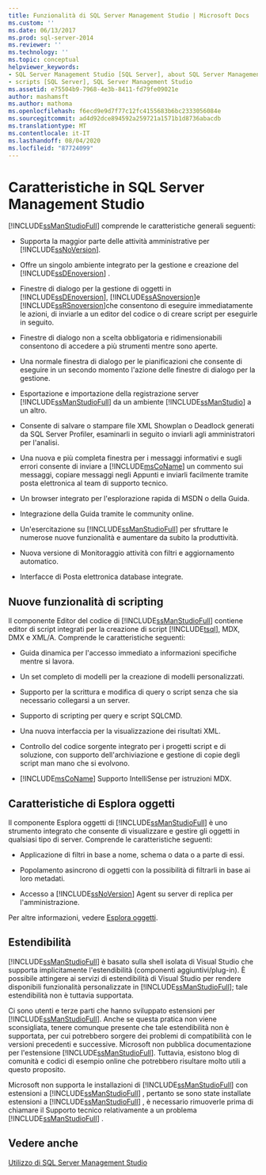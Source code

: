 ```yaml
---
title: Funzionalità di SQL Server Management Studio | Microsoft Docs
ms.custom: ''
ms.date: 06/13/2017
ms.prod: sql-server-2014
ms.reviewer: ''
ms.technology: ''
ms.topic: conceptual
helpviewer_keywords:
- SQL Server Management Studio [SQL Server], about SQL Server Management Studio
- scripts [SQL Server], SQL Server Management Studio
ms.assetid: e75504b9-7968-4e3b-8411-fd79fe09021e
author: mashamsft
ms.author: mathoma
ms.openlocfilehash: f6ecd9e9d7f77c12fc4155683b6bc2333056084e
ms.sourcegitcommit: ad4d92dce894592a259721a1571b1d8736abacdb
ms.translationtype: MT
ms.contentlocale: it-IT
ms.lasthandoff: 08/04/2020
ms.locfileid: "87724099"
---
```

# <a name="features-in-sql-server-management-studio"></a>Caratteristiche in SQL Server Management Studio
  [!INCLUDE[ssManStudioFull](../includes/ssmanstudiofull-md.md)] comprende le caratteristiche generali seguenti:  
  
-   Supporta la maggior parte delle attività amministrative per [!INCLUDE[ssNoVersion](../includes/ssnoversion-md.md)].  
  
-   Offre un singolo ambiente integrato per la gestione e creazione del [!INCLUDE[ssDEnoversion](../includes/ssdenoversion-md.md)] .  
  
-   Finestre di dialogo per la gestione di oggetti in [!INCLUDE[ssDEnoversion](../includes/ssdenoversion-md.md)], [!INCLUDE[ssASnoversion](../includes/ssasnoversion-md.md)]e [!INCLUDE[ssRSnoversion](../includes/ssrsnoversion-md.md)]che consentono di eseguire immediatamente le azioni, di inviarle a un editor del codice o di creare script per eseguirle in seguito.  
  
-   Finestre di dialogo non a scelta obbligatoria e ridimensionabili consentono di accedere a più strumenti mentre sono aperte.  
  
-   Una normale finestra di dialogo per le pianificazioni che consente di eseguire in un secondo momento l'azione delle finestre di dialogo per la gestione.  
  
-   Esportazione e importazione della registrazione server [!INCLUDE[ssManStudioFull](../includes/ssmanstudiofull-md.md)] da un ambiente [!INCLUDE[ssManStudio](../includes/ssmanstudio-md.md)] a un altro.  
  
-   Consente di salvare o stampare file XML Showplan o Deadlock generati da SQL Server Profiler, esaminarli in seguito o inviarli agli amministratori per l'analisi.  
  
-   Una nuova e più completa finestra per i messaggi informativi e sugli errori consente di inviare a [!INCLUDE[msCoName](../includes/msconame-md.md)] un commento sui messaggi, copiare messaggi negli Appunti e inviarli facilmente tramite posta elettronica al team di supporto tecnico.  
  
-   Un browser integrato per l'esplorazione rapida di MSDN o della Guida.  
  
-   Integrazione della Guida tramite le community online.  
  
-   Un'esercitazione su [!INCLUDE[ssManStudioFull](../includes/ssmanstudiofull-md.md)] per sfruttare le numerose nuove funzionalità e aumentare da subito la produttività.  
  
-   Nuova versione di Monitoraggio attività con filtri e aggiornamento automatico.  
  
-   Interfacce di Posta elettronica database integrate.  
  
## <a name="new-scripting-capabilities"></a>Nuove funzionalità di scripting  
 Il componente Editor del codice di [!INCLUDE[ssManStudioFull](../includes/ssmanstudiofull-md.md)] contiene editor di script integrati per la creazione di script [!INCLUDE[tsql](../includes/tsql-md.md)], MDX, DMX e XML/A. Comprende le caratteristiche seguenti:  
  
-   Guida dinamica per l'accesso immediato a informazioni specifiche mentre si lavora.  
  
-   Un set completo di modelli per la creazione di modelli personalizzati.  
  
-   Supporto per la scrittura e modifica di query o script senza che sia necessario collegarsi a un server.  
  
-   Supporto di scripting per query e script SQLCMD.  
  
-   Una nuova interfaccia per la visualizzazione dei risultati XML.  
  
-   Controllo del codice sorgente integrato per i progetti script e di soluzione, con supporto dell'archiviazione e gestione di copie degli script man mano che si evolvono.  
  
-   [!INCLUDE[msCoName](../includes/msconame-md.md)] Supporto IntelliSense per istruzioni MDX.  
  
## <a name="object-explorer-features"></a>Caratteristiche di Esplora oggetti  
 Il componente Esplora oggetti di [!INCLUDE[ssManStudioFull](../includes/ssmanstudiofull-md.md)] è uno strumento integrato che consente di visualizzare e gestire gli oggetti in qualsiasi tipo di server. Comprende le caratteristiche seguenti:  
  
-   Applicazione di filtri in base a nome, schema o data o a parte di essi.  
  
-   Popolamento asincrono di oggetti con la possibilità di filtrarli in base ai loro metadati.  
  
-   Accesso a [!INCLUDE[ssNoVersion](../includes/ssnoversion-md.md)] Agent su server di replica per l'amministrazione.  
  
 Per altre informazioni, vedere [Esplora oggetti](../ssms/object/object-explorer.md).  
  
## <a name="extensibility"></a>Estendibilità  
 [!INCLUDE[ssManStudioFull](../includes/ssmanstudiofull-md.md)] è basato sulla shell isolata di Visual Studio che supporta implicitamente l'estendibilità (componenti aggiuntivi/plug-in). È possibile attingere ai servizi di estendibilità di Visual Studio per rendere disponibili funzionalità personalizzate in [!INCLUDE[ssManStudioFull](../includes/ssmanstudiofull-md.md)]; tale estendibilità non è tuttavia supportata.  
  
 Ci sono utenti e terze parti che hanno sviluppato estensioni per [!INCLUDE[ssManStudioFull](../includes/ssmanstudiofull-md.md)]. Anche se questa pratica non viene sconsigliata, tenere comunque presente che tale estendibilità non è supportata, per cui potrebbero sorgere dei problemi di compatibilità con le versioni precedenti e successive. Microsoft non pubblica documentazione per l'estensione [!INCLUDE[ssManStudioFull](../includes/ssmanstudiofull-md.md)]. Tuttavia, esistono blog di comunità e codici di esempio online che potrebbero risultare molto utili a questo proposito.  
  
 Microsoft non supporta le installazioni di [!INCLUDE[ssManStudioFull](../includes/ssmanstudiofull-md.md)] con estensioni a [!INCLUDE[ssManStudioFull](../includes/ssmanstudiofull-md.md)] , pertanto se sono state installate estensioni a [!INCLUDE[ssManStudioFull](../includes/ssmanstudiofull-md.md)] , è necessario rimuoverle prima di chiamare il Supporto tecnico relativamente a un problema [!INCLUDE[ssManStudioFull](../includes/ssmanstudiofull-md.md)] .  
  
## <a name="see-also"></a>Vedere anche  
 [Utilizzo di SQL Server Management Studio](../database-engine/use-sql-server-management-studio.md)  
  
  
